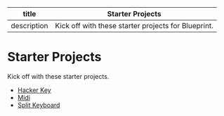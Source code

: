 | title | Starter Projects |
| --- | --- |
| description | Kick off with these starter projects for Blueprint. |

# Starter Projects

Kick off with these starter projects.

- [Hacker Key](/starter-projects/hacker-key)
- [Midi](/starter-projects/midi)
- [Split Keyboard](/starter-projects/split-keyboard)
